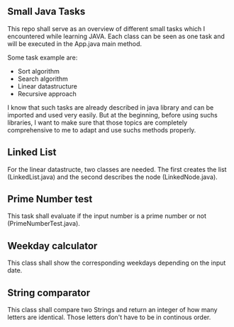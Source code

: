## Small Java Tasks

This repo shall serve as an overview of different small tasks which I encountered while learning JAVA.
Each class can be seen as one task and will be executed in the App.java main method.

Some task example are:
- Sort algorithm
- Search algorithm
- Linear datastructure
- Recursive approach

I know that such tasks are already described in java library and can be imported and used very easily.
But at the beginning, before using suchs libraries, I want to make sure that those topics are completely comprehensive to me
to adapt and use suchs methods properly.


## Linked List

For the linear datastructe, two classes are needed. The first creates the list (LinkedList.java) and the second describes the node
(LinkedNode.java).

## Prime Number test

This task shall evaluate if the input number is a prime number or not (PrimeNumberTest.java).

## Weekday calculator

This class shall show the corresponding weekdays depending on the input date.

## String comparator

This class shall compare two Strings and return an integer of how many letters are identical. Those letters don't have to be in continous order.
